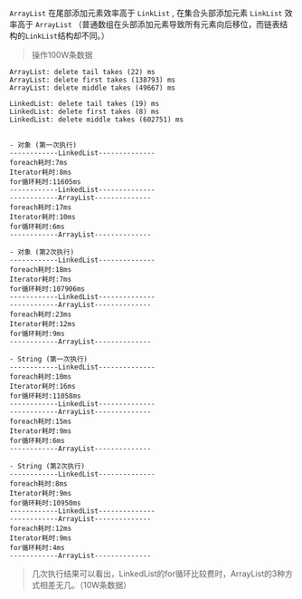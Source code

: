 #

`ArrayList` 在尾部添加元素效率高于 `LinkList` , 在集合头部添加元素 `LinkList` 效率高于 `ArrayList` （普通数组在头部添加元素导致所有元素向后移位，而链表结构的`LinkList`结构却不同。）

> 操作100W条数据
```
ArrayList: delete tail takes (22) ms
ArrayList: delete first takes (138793) ms
ArrayList: delete middle takes (49667) ms

LinkedList: delete tail takes (19) ms
LinkedList: delete first takes (8) ms
LinkedList: delete middle takes (602751) ms

```

```

- 对象 (第一次执行)
------------LinkedList--------------
foreach耗时:7ms
Iterator耗时:8ms
for循环耗时:11605ms
------------LinkedList--------------
------------ArrayList--------------
foreach耗时:17ms
Iterator耗时:10ms
for循环耗时:6ms
------------ArrayList--------------

- 对象 (第2次执行)
------------LinkedList--------------
foreach耗时:18ms
Iterator耗时:7ms
for循环耗时:107906ms
------------LinkedList--------------
------------ArrayList--------------
foreach耗时:23ms
Iterator耗时:12ms
for循环耗时:9ms
------------ArrayList--------------

```

```
- String (第一次执行)
------------LinkedList--------------
foreach耗时:10ms
Iterator耗时:16ms
for循环耗时:11058ms
------------LinkedList--------------
------------ArrayList--------------
foreach耗时:15ms
Iterator耗时:9ms
for循环耗时:6ms
------------ArrayList--------------

- String (第2次执行)
------------LinkedList--------------
foreach耗时:8ms
Iterator耗时:9ms
for循环耗时:10950ms
------------LinkedList--------------
------------ArrayList--------------
foreach耗时:12ms
Iterator耗时:9ms
for循环耗时:4ms
------------ArrayList--------------
```

> 几次执行结果可以看出，LinkedList的for循环比较费时，ArrayList的3种方式相差无几。（10W条数据）